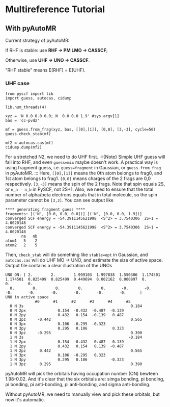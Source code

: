 # Multireference Tutorial

## With pyAutoMR 
Current strategy of pyAutoMR:

If RHF is stable: use **RHF -> PM LMO -> CASSCF**;

Otherwise, use **UHF -> UNO -> CASSCF**.

"RHF stable" means E(RHF) = E(UHF).

### UHF case
```
from pyscf import lib
import guess, autocas, cidump

lib.num_threads(4)

xyz = 'N 0.0 0.0 0.0; N  0.0 0.0 1.9' #sys.argv[1]
bas = 'cc-pvdz'

mf = guess.from_frag(xyz, bas, [[0],[1]], [0,0], [3,-3], cycle=50)
guess.check_stab(mf)

mf2 = autocas.cas(mf)
cidump.dump(mf2)
```
For a stretched N2, we need to do UHF first. 
:::{Note}
Simple UHF guess will fall into RHF, and even `guess=mix` maybe doesn't work. A practical way is using fragment guess, i.e. `guess=fragment` in Gaussian, or `guess.from_frag` in pyAutoMR.
:::
Here, `[[0],[1]]` means the 0th atom belongs to frag0, and 1st atom belongs to frag1. `[0,0]` means charges of the 2 frags are 0,0 respectively. `[3,-3]` means the spin of the 2 frags. Note that spin equals 2S, or `n_a - n_b` in PySCF, not 2S+1. Also, we need to ensure that the total number of alpha/beta electrons equals that in total molecule, so the spin parameter cannot be `[3,3]`.
You can see output like
```
**** generating fragment guess ****
fragments: [('N', [0.0, 0.0, 0.0])] [('N', [0.0, 0.0, 1.9])]
converged SCF energy = -54.3911145621998  <S^2> = 3.7540306  2S+1 = 4.0020148
converged SCF energy = -54.3911145621998  <S^2> = 3.7540306  2S+1 = 4.0020148
       na   nb
atom1   5    2
atom2   2    5
```
Then, `check_stab` will do something like `stable=opt` in Gaussian, and `autocas.cas` will do UHF MO -> UNO, and estimate the size of active space.
Output file contains a clear illustration of the UNOs
```
UNO ON: [ 2.        2.        1.999103  1.997838  1.550306  1.174501  1.174501  0.825499  0.825499  0.449694  0.002162  0.000897  0.        0.        0.
  0.        0.        0.        0.        0.       -0.       -0.       -0.       -0.       -0.       -0.       -0.       -0.      ]
UNO in active space
             #0      #1      #2      #3      #4      #5     
  0 N 3s                                               0.184
  0 N 2px              0.154  -0.432  -0.487  -0.139        
  0 N 2py              0.432   0.154  -0.139   0.487        
  0 N 2pz     -0.442                                   0.565
  0 N 3px              0.106  -0.295  -0.323                
  0 N 3py              0.295   0.106           0.323        
  0 N 3pz     -0.295                                   0.390
  1 N 3s                                              -0.184
  1 N 2px              0.154  -0.432   0.487   0.139        
  1 N 2py              0.432   0.154   0.139  -0.487        
  1 N 2pz      0.442                                   0.565
  1 N 3px              0.106  -0.295   0.323                
  1 N 3py              0.295   0.106          -0.323        
  1 N 3pz      0.295                                   0.390
```
pyAutoMR will pick the orbitals having occupation number (ON) bewteen 1.98-0.02.
And it's clear that the six orbitals are: simga bonding, pi bonding, pi bonding, pi anti-bonding, pi anti-bonding, and sigma anti-bonding.

Without pyAutoMR, we need to manually view and pick these orbitals, but now it's automatic.


